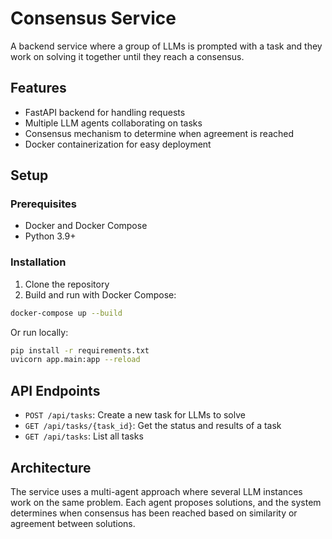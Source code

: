 # Consensus Service

A backend service where a group of LLMs is prompted with a task and they work on solving it together until they reach a consensus.

## Features

- FastAPI backend for handling requests
- Multiple LLM agents collaborating on tasks
- Consensus mechanism to determine when agreement is reached
- Docker containerization for easy deployment

## Setup

### Prerequisites

- Docker and Docker Compose
- Python 3.9+

### Installation

1. Clone the repository
2. Build and run with Docker Compose:

```bash
docker-compose up --build
```

Or run locally:

```bash
pip install -r requirements.txt
uvicorn app.main:app --reload
```

## API Endpoints

- `POST /api/tasks`: Create a new task for LLMs to solve
- `GET /api/tasks/{task_id}`: Get the status and results of a task
- `GET /api/tasks`: List all tasks

## Architecture

The service uses a multi-agent approach where several LLM instances work on the same problem. Each agent proposes solutions, and the system determines when consensus has been reached based on similarity or agreement between solutions.
